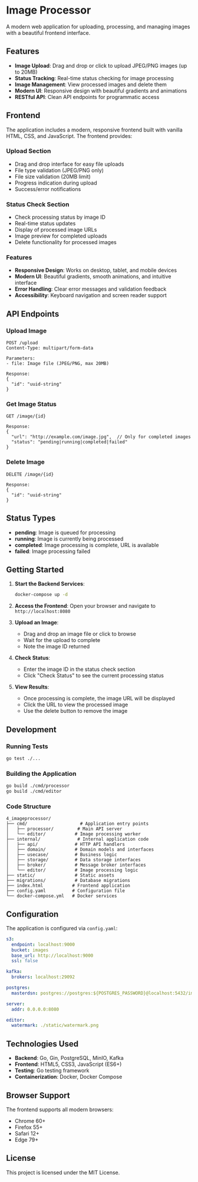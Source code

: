 # Image Processor

A modern web application for uploading, processing, and managing images with a beautiful frontend interface.

## Features

- **Image Upload**: Drag and drop or click to upload JPEG/PNG images (up to 20MB)
- **Status Tracking**: Real-time status checking for image processing
- **Image Management**: View processed images and delete them
- **Modern UI**: Responsive design with beautiful gradients and animations
- **RESTful API**: Clean API endpoints for programmatic access

## Frontend

The application includes a modern, responsive frontend built with vanilla HTML, CSS, and JavaScript. The frontend provides:

### Upload Section
- Drag and drop interface for easy file uploads
- File type validation (JPEG/PNG only)
- File size validation (20MB limit)
- Progress indication during upload
- Success/error notifications

### Status Check Section
- Check processing status by image ID
- Real-time status updates
- Display of processed image URLs
- Image preview for completed uploads
- Delete functionality for processed images

### Features
- **Responsive Design**: Works on desktop, tablet, and mobile devices
- **Modern UI**: Beautiful gradients, smooth animations, and intuitive interface
- **Error Handling**: Clear error messages and validation feedback
- **Accessibility**: Keyboard navigation and screen reader support

## API Endpoints

### Upload Image
```
POST /upload
Content-Type: multipart/form-data

Parameters:
- file: Image file (JPEG/PNG, max 20MB)

Response:
{
  "id": "uuid-string"
}
```

### Get Image Status
```
GET /image/{id}

Response:
{
  "url": "http://example.com/image.jpg",  // Only for completed images
  "status": "pending|running|completed|failed"
}
```

### Delete Image
```
DELETE /image/{id}

Response:
{
  "id": "uuid-string"
}
```

## Status Types

- **pending**: Image is queued for processing
- **running**: Image is currently being processed
- **completed**: Image processing is complete, URL is available
- **failed**: Image processing failed

## Getting Started

1. **Start the Backend Services**:
   ```bash
   docker-compose up -d
   ```

2. **Access the Frontend**:
   Open your browser and navigate to `http://localhost:8080`

3. **Upload an Image**:
   - Drag and drop an image file or click to browse
   - Wait for the upload to complete
   - Note the image ID returned

4. **Check Status**:
   - Enter the image ID in the status check section
   - Click "Check Status" to see the current processing status

5. **View Results**:
   - Once processing is complete, the image URL will be displayed
   - Click the URL to view the processed image
   - Use the delete button to remove the image

## Development

### Running Tests
```bash
go test ./...
```

### Building the Application
```bash
go build ./cmd/processor
go build ./cmd/editor
```

### Code Structure
```
4_imageprocessor/
├── cmd/                    # Application entry points
│   ├── processor/         # Main API server
│   └── editor/           # Image processing worker
├── internal/              # Internal application code
│   ├── api/              # HTTP API handlers
│   ├── domain/           # Domain models and interfaces
│   ├── usecase/          # Business logic
│   ├── storage/          # Data storage interfaces
│   ├── broker/           # Message broker interfaces
│   └── editor/           # Image processing logic
├── static/               # Static assets
├── migrations/           # Database migrations
├── index.html           # Frontend application
├── config.yaml          # Configuration file
└── docker-compose.yml   # Docker services
```

## Configuration

The application is configured via `config.yaml`:

```yaml
s3:
  endpoint: localhost:9000
  bucket: images
  base_url: http://localhost:9000
  ssl: false

kafka:
  brokers: localhost:29092

postgres:
  masterdsn: postgres://postgres:${POSTGRES_PASSWORD}@localhost:5432/imageprocessor?sslmode=disable

server:
  addr: 0.0.0.0:8080

editor:
  watermark: ./static/watermark.png
```

## Technologies Used

- **Backend**: Go, Gin, PostgreSQL, MinIO, Kafka
- **Frontend**: HTML5, CSS3, JavaScript (ES6+)
- **Testing**: Go testing framework
- **Containerization**: Docker, Docker Compose

## Browser Support

The frontend supports all modern browsers:
- Chrome 60+
- Firefox 55+
- Safari 12+
- Edge 79+

## License

This project is licensed under the MIT License.
